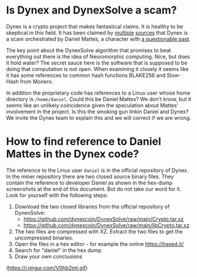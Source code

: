 # Is Dynex and DynexSolve a scam?

Dynex is a crypto project that makes fantastical claims. It is healthy to be skeptical in this field. It has been claimed by
<a href="https://www.youtube.com/watch?v=VecEvumSRts">multiple</a> <a href="https://twitter.com/ScamPatrol12/status/1626088064698441728">sources</a>
that Dynex is a scam orchestrated by Daniel Mattes, a character with <a href="https://www.reuters.com/article/us-sec-jumio-mattes-idUSKCN1RE260">a questionable past</a>.

The key point about the DynexSolve algorithm that promises to beat everything out there is the idea of Neuromorphic computing. Nice, but does it hold water?
The secret sauce here is the software that is supposed to be doing that computation is not open. When examining it closely it seems like it has some
references to common hash functions BLAKE256 and Slow-Hash from Monero. 

In addition the proprietary code has references to a Linux user whose home directory is `/home/daniel`. Could this be Daniel Mattes? We don't know, but
it seems like an unlikely coincidence given the speculation about Mattes' involvement in the project. Is this the smoking gun linkin Daniel and Dynex?
We invite the Dynex team to explain this and we will correct if we are wrong.

# How to find reference to Daniel Mattes in the Dynex code?

The reference to the Linux user `daniel` is in the official repository of Dynex. In the miner repository there are two closed source binary files.
They contain the reference to developer Daniel as shown in the hex-dump screenshots at the end of this document. But do not take our word for it.
Look for yourself with the following steps:

1. Download the two closed libraries from the official repository of DynexSolve:
   - https://github.com/dynexcoin/DynexSolve/raw/main/Crypto.tar.xz
   - https://github.com/dynexcoin/DynexSolve/raw/main/libCrypto.tar.xz
2. The two files are compressed with XZ. Extract the two files to get the uncompressed binaries.
3. Open the files in a hex editor - for example the online https://hexed.it/
4. Search for "daniel" in the hex dump
5. Draw your own conclusions

(https://i.imgur.com/V0hb2mt.gif)
